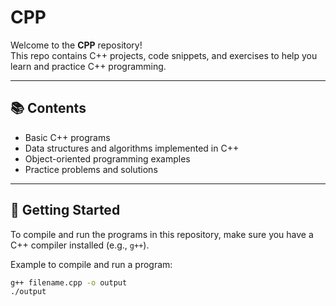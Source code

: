 # CPP

Welcome to the **CPP** repository!  
This repo contains C++ projects, code snippets, and exercises to help you learn and practice C++ programming.

---

## 📚 Contents

- Basic C++ programs  
- Data structures and algorithms implemented in C++  
- Object-oriented programming examples  
- Practice problems and solutions  

---

## 🚀 Getting Started

To compile and run the programs in this repository, make sure you have a C++ compiler installed (e.g., `g++`).

Example to compile and run a program:

```bash
g++ filename.cpp -o output
./output
